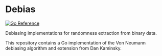 # Debias

[![Go Reference](https://pkg.go.dev/badge/github.com/dreadl0ck/debias.svg)](https://pkg.go.dev/github.com/dreadl0ck/debias)

Debiasing implementations for randomness extraction from binary data.

This repository contains a Go implementation of the Von Neumann debiasing algorithm and extension from Dan Kaminsky.
